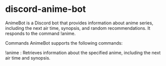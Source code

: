 # discord-anime-bot
AnimeBot is a Discord bot that provides information about anime series, including the next air time, synopsis, and random recommendations. It responds to the command !anime.

Commands
AnimeBot supports the following commands:

!anime <anime name>: Retrieves information about the specified anime, including the next air time and synopsis.
